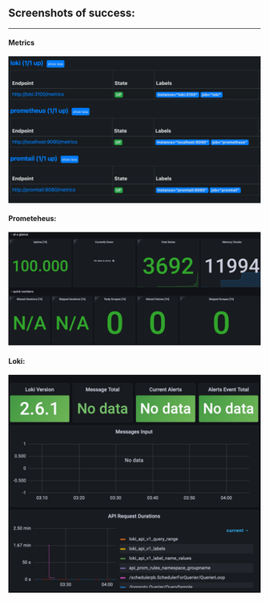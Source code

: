 ## Screenshots of success:
___
#### Metrics
![metrics](images/metrics.png)

#### Prometeheus:
![label filter](images/prometheus.png)

#### Loki:
![label filter](images/loki.png)
